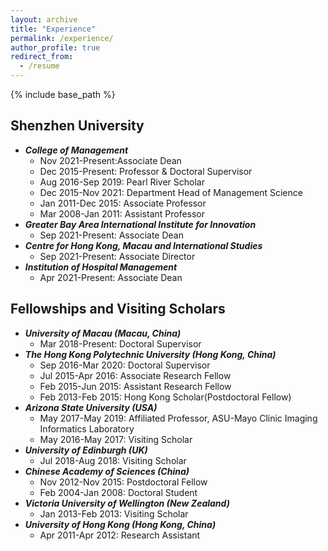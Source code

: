 ```yaml
---
layout: archive
title: "Experience"
permalink: /experience/
author_profile: true
redirect_from:
  - /resume
---
```


{% include base_path %}

## Shenzhen University
* _**College of Management**_
  * Nov 2021-Present:Associate Dean
  * Dec 2015-Present: Professor & Doctoral Supervisor
  * Aug 2016-Sep 2019: Pearl River Scholar
  * Dec 2015-Nov 2021: Department Head of Management Science
  * Jan 2011-Dec 2015: Associate Professor
  * Mar 2008-Jan 2011: Assistant Professor
* _**Greater Bay Area International Institute for Innovation**_
  * Sep 2021-Present: Associate Dean
* _**Centre for Hong Kong, Macau and International Studies**_
  * Sep 2021-Present: Associate Director
* _**Institution of Hospital Management**_
  * Apr 2021-Present: Associate Dean

## Fellowships and Visiting Scholars
* _**University of Macau (Macau, China)**_
  * Mar 2018-Present: Doctoral Supervisor
* _**The Hong Kong Polytechnic University (Hong Kong, China)**_
  * Sep 2016-Mar 2020: Doctoral Supervisor
  * Jul 2015-Apr 2016: Associate Research Fellow
  * Feb 2015-Jun 2015: Assistant Research Fellow
  * Feb 2013-Feb 2015: Hong Kong Scholar(Postdoctoral Fellow)
* _**Arizona State University (USA)**_
  * May 2017-May 2019: Affiliated Professor, ASU-Mayo Clinic Imaging Informatics Laboratory
  * May 2016-May 2017: Visiting Scholar
* _**University of Edinburgh (UK)**_
  * Jul 2018-Aug 2018: Visiting Scholar
* _**Chinese Academy of Sciences (China)**_
  * Nov 2012-Nov 2015: Postdoctoral Fellow
  * Feb 2004-Jan 2008: Doctoral Student
* _**Victoria University of Wellington (New Zealand)**_
  * Jan 2013-Feb 2013: Visiting Scholar
* _**University of Hong Kong (Hong Kong, China)**_
  * Apr 2011-Apr 2012: Research Assistant
 
